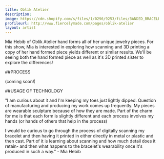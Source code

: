 ```yaml
---
title: Oblik Atelier
description: 
image: https://cdn.shopify.com/s/files/1/0296/9253/files/BANDED_BRACELET-OBLIK-ATELIER_2048x2048.jpg?903994952440375045
profileurl: http://www.fiercelymade.com/pages/oblik-atelier
layout: artist
---
```


Mia Hebib of Oblik Atelier hand forms all of her unique jewelry pieces. For this show, Mia is interested in exploring how scanning and 3D printing a copy of her hand formed piece yields different or similar results.
We'll be seeing both the hand formed piece as well as it's 3D printed sister to explore the differences!

##PROCESS

(coming soon!)

##USAGE OF TECHNOLOGY

"I am curious about it and I'm keeping my toes just lightly dipped.
Question of manufacturing and producing my work comes up frequently. My pieces are wearable sculpture because of how they are made. Part of the charm for me is that each form is slightly different and each process involves my hands (or hands of others that help in the process) 

I would be curious to go through the process of digitally scanning my bracelet and then having it printed in either directly in  metal or plastic and then cast.
Part of it is learning about scanning and how much detail does it retain- and then what happens to the bracelet's wearability once it's produced in such a way." - Mia Hebib
